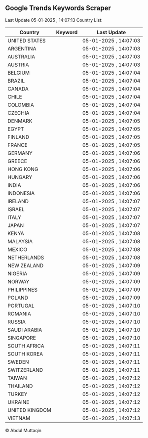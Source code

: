 
## Google Trends Keywords Scraper

Last Update 05-01-2025 , 14:07:13
Country List:

| Country | Keyword | Last Update |
| --- | --- | --- |
| UNITED STATES |  | 05-01-2025 , 14:07:03 |
| ARGENTINA |  | 05-01-2025 , 14:07:03 |
| AUSTRALIA |  | 05-01-2025 , 14:07:03 |
| AUSTRIA |  | 05-01-2025 , 14:07:03 |
| BELGIUM |  | 05-01-2025 , 14:07:04 |
| BRAZIL |  | 05-01-2025 , 14:07:04 |
| CANADA |  | 05-01-2025 , 14:07:04 |
| CHILE |  | 05-01-2025 , 14:07:04 |
| COLOMBIA |  | 05-01-2025 , 14:07:04 |
| CZECHIA |  | 05-01-2025 , 14:07:04 |
| DENMARK |  | 05-01-2025 , 14:07:05 |
| EGYPT |  | 05-01-2025 , 14:07:05 |
| FINLAND |  | 05-01-2025 , 14:07:05 |
| FRANCE |  | 05-01-2025 , 14:07:05 |
| GERMANY |  | 05-01-2025 , 14:07:06 |
| GREECE |  | 05-01-2025 , 14:07:06 |
| HONG KONG |  | 05-01-2025 , 14:07:06 |
| HUNGARY |  | 05-01-2025 , 14:07:06 |
| INDIA |  | 05-01-2025 , 14:07:06 |
| INDONESIA |  | 05-01-2025 , 14:07:06 |
| IRELAND |  | 05-01-2025 , 14:07:07 |
| ISRAEL |  | 05-01-2025 , 14:07:07 |
| ITALY |  | 05-01-2025 , 14:07:07 |
| JAPAN |  | 05-01-2025 , 14:07:07 |
| KENYA |  | 05-01-2025 , 14:07:08 |
| MALAYSIA |  | 05-01-2025 , 14:07:08 |
| MEXICO |  | 05-01-2025 , 14:07:08 |
| NETHERLANDS |  | 05-01-2025 , 14:07:08 |
| NEW ZEALAND |  | 05-01-2025 , 14:07:09 |
| NIGERIA |  | 05-01-2025 , 14:07:09 |
| NORWAY |  | 05-01-2025 , 14:07:09 |
| PHILIPPINES |  | 05-01-2025 , 14:07:09 |
| POLAND |  | 05-01-2025 , 14:07:09 |
| PORTUGAL |  | 05-01-2025 , 14:07:10 |
| ROMANIA |  | 05-01-2025 , 14:07:10 |
| RUSSIA |  | 05-01-2025 , 14:07:10 |
| SAUDI ARABIA |  | 05-01-2025 , 14:07:10 |
| SINGAPORE |  | 05-01-2025 , 14:07:10 |
| SOUTH AFRICA |  | 05-01-2025 , 14:07:11 |
| SOUTH KOREA |  | 05-01-2025 , 14:07:11 |
| SWEDEN |  | 05-01-2025 , 14:07:11 |
| SWITZERLAND |  | 05-01-2025 , 14:07:11 |
| TAIWAN |  | 05-01-2025 , 14:07:12 |
| THAILAND |  | 05-01-2025 , 14:07:12 |
| TURKEY |  | 05-01-2025 , 14:07:12 |
| UKRAINE |  | 05-01-2025 , 14:07:12 |
| UNITED KINGDOM |  | 05-01-2025 , 14:07:12 |
| VIETNAM |  | 05-01-2025 , 14:07:13 |

© Abdul Muttaqin
